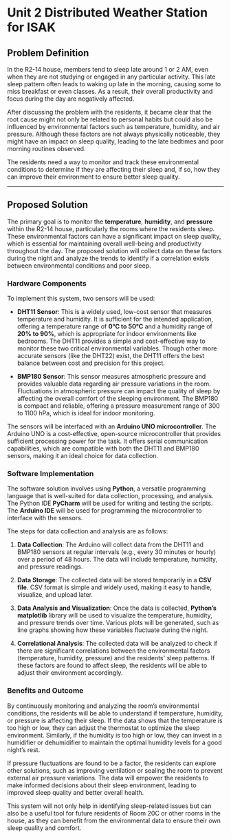 # Unit 2 Distributed Weather Station for ISAK

## Problem Definition

In the R2-14 house, members tend to sleep late around 1 or 2 AM, even when they are not studying or engaged in any particular activity. This late sleep pattern often leads to waking up late in the morning, causing some to miss breakfast or even classes. As a result, their overall productivity and focus during the day are negatively affected.

After discussing the problem with the residents, it became clear that the root cause might not only be related to personal habits but could also be influenced by environmental factors such as temperature, humidity, and air pressure. Although these factors are not always physically noticeable, they might have an impact on sleep quality, leading to the late bedtimes and poor morning routines observed.

The residents need a way to monitor and track these environmental conditions to determine if they are affecting their sleep and, if so, how they can improve their environment to ensure better sleep quality.

---

## Proposed Solution

The primary goal is to monitor the **temperature**, **humidity**, and **pressure** within the R2-14 house, particularly the rooms where the residents sleep. These environmental factors can have a significant impact on sleep quality, which is essential for maintaining overall well-being and productivity throughout the day. The proposed solution will collect data on these factors during the night and analyze the trends to identify if a correlation exists between environmental conditions and poor sleep.
### Hardware Components
To implement this system, two sensors will be used:

- **DHT11 Sensor**: This is a widely used, low-cost sensor that measures temperature and humidity. It is sufficient for the intended application, offering a temperature range of **0°C to 50°C** and a humidity range of **20% to 90%**, which is appropriate for indoor environments like bedrooms. The DHT11 provides a simple and cost-effective way to monitor these two critical environmental variables. Though other more accurate sensors (like the DHT22) exist, the DHT11 offers the best balance between cost and precision for this project.
  
- **BMP180 Sensor**: This sensor measures atmospheric pressure and provides valuable data regarding air pressure variations in the room. Fluctuations in atmospheric pressure can impact the quality of sleep by affecting the overall comfort of the sleeping environment. The BMP180 is compact and reliable, offering a pressure measurement range of 300 to 1100 hPa, which is ideal for indoor monitoring.

The sensors will be interfaced with an **Arduino UNO microcontroller**. The Arduino UNO is a cost-effective, open-source microcontroller that provides sufficient processing power for the task. It offers serial communication capabilities, which are compatible with both the DHT11 and BMP180 sensors, making it an ideal choice for data collection.

### Software Implementation

The software solution involves using **Python**, a versatile programming language that is well-suited for data collection, processing, and analysis. The Python IDE **PyCharm** will be used for writing and testing the scripts. The **Arduino IDE** will be used for programming the microcontroller to interface with the sensors.

The steps for data collection and analysis are as follows:
1. **Data Collection**: The Arduino will collect data from the DHT11 and BMP180 sensors at regular intervals (e.g., every 30 minutes or hourly) over a period of 48 hours. The data will include temperature, humidity, and pressure readings.
  
2. **Data Storage**: The collected data will be stored temporarily in a **CSV file**. CSV format is simple and widely used, making it easy to handle, visualize, and upload later.

3. **Data Analysis and Visualization**: Once the data is collected, **Python’s matplotlib** library will be used to visualize the temperature, humidity, and pressure trends over time. Various plots will be generated, such as line graphs showing how these variables fluctuate during the night.

4. **Correlational Analysis**: The collected data will be analyzed to check if there are significant correlations between the environmental factors (temperature, humidity, pressure) and the residents' sleep patterns. If these factors are found to affect sleep, the residents will be able to adjust their environment accordingly.

### Benefits and Outcome

By continuously monitoring and analyzing the room’s environmental conditions, the residents will be able to understand if temperature, humidity, or pressure is affecting their sleep. If the data shows that the temperature is too high or low, they can adjust the thermostat to optimize the sleep environment. Similarly, if the humidity is too high or low, they can invest in a humidifier or dehumidifier to maintain the optimal humidity levels for a good night’s rest.

If pressure fluctuations are found to be a factor, the residents can explore other solutions, such as improving ventilation or sealing the room to prevent external air pressure variations. The data will empower the residents to make informed decisions about their sleep environment, leading to improved sleep quality and better overall health.

This system will not only help in identifying sleep-related issues but can also be a useful tool for future residents of Room 20C or other rooms in the house, as they can benefit from the environmental data to ensure their own sleep quality and comfort.
